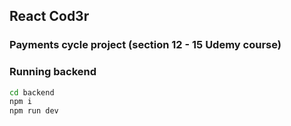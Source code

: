 ## React Cod3r

### Payments cycle project (section 12 - 15 Udemy course)

### Running backend

```bash
cd backend
npm i
npm run dev
```